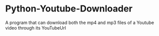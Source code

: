# Python-Youtube-Downloader

A program that can download both the mp4 and mp3 files of a Youtube video through its YouTubeUrl
